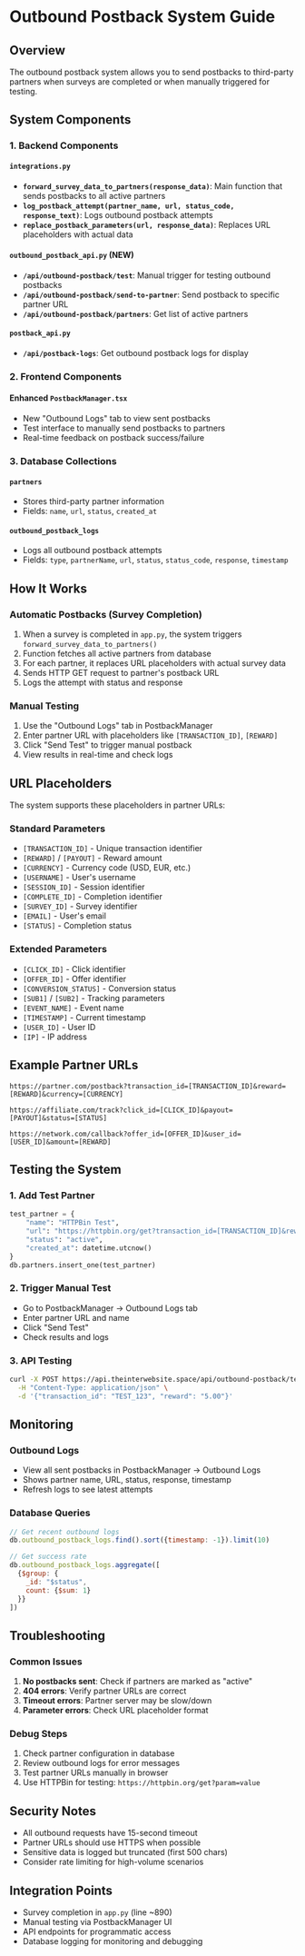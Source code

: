 # Outbound Postback System Guide

## Overview
The outbound postback system allows you to send postbacks to third-party partners when surveys are completed or when manually triggered for testing.

## System Components

### 1. Backend Components

#### `integrations.py`
- **`forward_survey_data_to_partners(response_data)`**: Main function that sends postbacks to all active partners
- **`log_postback_attempt(partner_name, url, status_code, response_text)`**: Logs outbound postback attempts
- **`replace_postback_parameters(url, response_data)`**: Replaces URL placeholders with actual data

#### `outbound_postback_api.py` (NEW)
- **`/api/outbound-postback/test`**: Manual trigger for testing outbound postbacks
- **`/api/outbound-postback/send-to-partner`**: Send postback to specific partner URL
- **`/api/outbound-postback/partners`**: Get list of active partners

#### `postback_api.py`
- **`/api/postback-logs`**: Get outbound postback logs for display

### 2. Frontend Components

#### Enhanced `PostbackManager.tsx`
- New "Outbound Logs" tab to view sent postbacks
- Test interface to manually send postbacks to partners
- Real-time feedback on postback success/failure

### 3. Database Collections

#### `partners`
- Stores third-party partner information
- Fields: `name`, `url`, `status`, `created_at`

#### `outbound_postback_logs`
- Logs all outbound postback attempts
- Fields: `type`, `partnerName`, `url`, `status`, `status_code`, `response`, `timestamp`

## How It Works

### Automatic Postbacks (Survey Completion)
1. When a survey is completed in `app.py`, the system triggers `forward_survey_data_to_partners()`
2. Function fetches all active partners from database
3. For each partner, it replaces URL placeholders with actual survey data
4. Sends HTTP GET request to partner's postback URL
5. Logs the attempt with status and response

### Manual Testing
1. Use the "Outbound Logs" tab in PostbackManager
2. Enter partner URL with placeholders like `[TRANSACTION_ID]`, `[REWARD]`
3. Click "Send Test" to trigger manual postback
4. View results in real-time and check logs

## URL Placeholders

The system supports these placeholders in partner URLs:

### Standard Parameters
- `[TRANSACTION_ID]` - Unique transaction identifier
- `[REWARD]` / `[PAYOUT]` - Reward amount
- `[CURRENCY]` - Currency code (USD, EUR, etc.)
- `[USERNAME]` - User's username
- `[SESSION_ID]` - Session identifier
- `[COMPLETE_ID]` - Completion identifier
- `[SURVEY_ID]` - Survey identifier
- `[EMAIL]` - User's email
- `[STATUS]` - Completion status

### Extended Parameters
- `[CLICK_ID]` - Click identifier
- `[OFFER_ID]` - Offer identifier
- `[CONVERSION_STATUS]` - Conversion status
- `[SUB1]` / `[SUB2]` - Tracking parameters
- `[EVENT_NAME]` - Event name
- `[TIMESTAMP]` - Current timestamp
- `[USER_ID]` - User ID
- `[IP]` - IP address

## Example Partner URLs

```
https://partner.com/postback?transaction_id=[TRANSACTION_ID]&reward=[REWARD]&currency=[CURRENCY]

https://affiliate.com/track?click_id=[CLICK_ID]&payout=[PAYOUT]&status=[STATUS]

https://network.com/callback?offer_id=[OFFER_ID]&user_id=[USER_ID]&amount=[REWARD]
```

## Testing the System

### 1. Add Test Partner
```python
test_partner = {
    "name": "HTTPBin Test",
    "url": "https://httpbin.org/get?transaction_id=[TRANSACTION_ID]&reward=[REWARD]",
    "status": "active",
    "created_at": datetime.utcnow()
}
db.partners.insert_one(test_partner)
```

### 2. Trigger Manual Test
- Go to PostbackManager → Outbound Logs tab
- Enter partner URL and name
- Click "Send Test"
- Check results and logs

### 3. API Testing
```bash
curl -X POST https://api.theinterwebsite.space/api/outbound-postback/test \
  -H "Content-Type: application/json" \
  -d '{"transaction_id": "TEST_123", "reward": "5.00"}'
```

## Monitoring

### Outbound Logs
- View all sent postbacks in PostbackManager → Outbound Logs
- Shows partner name, URL, status, response, timestamp
- Refresh logs to see latest attempts

### Database Queries
```javascript
// Get recent outbound logs
db.outbound_postback_logs.find().sort({timestamp: -1}).limit(10)

// Get success rate
db.outbound_postback_logs.aggregate([
  {$group: {
    _id: "$status",
    count: {$sum: 1}
  }}
])
```

## Troubleshooting

### Common Issues
1. **No postbacks sent**: Check if partners are marked as "active"
2. **404 errors**: Verify partner URLs are correct
3. **Timeout errors**: Partner server may be slow/down
4. **Parameter errors**: Check URL placeholder format

### Debug Steps
1. Check partner configuration in database
2. Review outbound logs for error messages
3. Test partner URLs manually in browser
4. Use HTTPBin for testing: `https://httpbin.org/get?param=value`

## Security Notes
- All outbound requests have 15-second timeout
- Partner URLs should use HTTPS when possible
- Sensitive data is logged but truncated (first 500 chars)
- Consider rate limiting for high-volume scenarios

## Integration Points
- Survey completion in `app.py` (line ~890)
- Manual testing via PostbackManager UI
- API endpoints for programmatic access
- Database logging for monitoring and debugging
